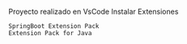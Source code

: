 Proyecto realizado en VsCode Instalar Extensiones

    SpringBoot Extension Pack
    Extension Pack for Java
